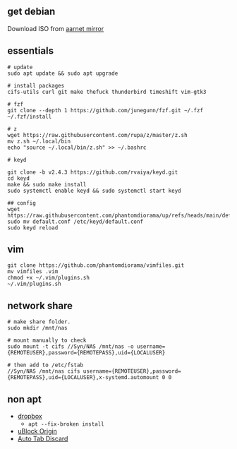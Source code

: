 ## get debian

Download ISO from
[aarnet mirror](https://mirror.aarnet.edu.au/pub/debian-cd/current-live/amd64/iso-hybrid/)

## essentials

```
# update
sudo apt update && sudo apt upgrade

# install packages
cifs-utils curl git make thefuck thunderbird timeshift vim-gtk3

# fzf
git clone --depth 1 https://github.com/junegunn/fzf.git ~/.fzf
~/.fzf/install

# z
wget https://raw.githubusercontent.com/rupa/z/master/z.sh
mv z.sh ~/.local/bin
echo "source ~/.local/bin/z.sh" >> ~/.bashrc

# keyd

git clone -b v2.4.3 https://github.com/rvaiya/keyd.git
cd keyd
make && sudo make install
sudo systemctl enable keyd && sudo systemctl start keyd

## config
wget https://raw.githubusercontent.com/phantomdiorama/up/refs/heads/main/default.conf
sudo mv default.conf /etc/keyd/default.conf
sudo keyd reload
```

## vim

```
git clone https://github.com/phantomdiorama/vimfiles.git
mv vimfiles .vim
chmod +x ~/.vim/plugins.sh
~/.vim/plugins.sh
```

## network share

```
# make share folder.
sudo mkdir /mnt/nas

# mount manually to check
sudo mount -t cifs //Syn/NAS /mnt/nas -o username={REMOTEUSER},password={REMOTEPASS},uid={LOCALUSER}

# then add to /etc/fstab
//Syn/NAS /mnt/nas cifs username={REMOTEUSER},password={REMOTEPASS},uid={LOCALUSER},x-systemd.automount 0 0
```

## non apt

- [dropbox](https://linux.dropbox.com/packages/debian/)
    - `apt --fix-broken install`
- [uBlock Origin](https://addons.mozilla.org/en-US/firefox/addon/ublock-origin/)
- [Auto Tab Discard](https://addons.mozilla.org/en-US/firefox/addon/auto-tab-discard/)

